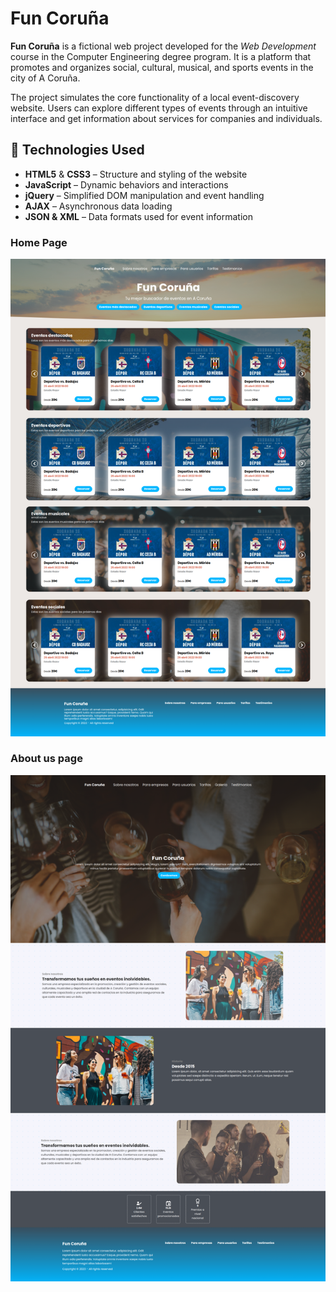 # Fun Coruña

**Fun Coruña** is a fictional web project developed for the *Web Development* course in the Computer Engineering degree program. It is a platform that promotes and organizes social, cultural, musical, and sports events in the city of A Coruña.

The project simulates the core functionality of a local event-discovery website. Users can explore different types of events through an intuitive interface and get information about services for companies and individuals.

## 🔧 Technologies Used

- **HTML5** & **CSS3** – Structure and styling of the website
- **JavaScript** – Dynamic behaviors and interactions
- **jQuery** – Simplified DOM manipulation and event handling
- **AJAX** – Asynchronous data loading
- **JSON & XML** – Data formats used for event information


### Home Page
![Home Page](images/mockups/principal.png)

### About us page
![About us](images/mockups/sobrenosotros.png)
